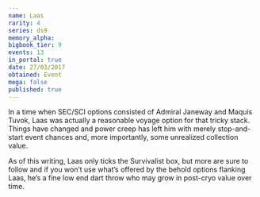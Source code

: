 ```yaml
---
name: Laas
rarity: 4
series: ds9
memory_alpha:
bigbook_tier: 9
events: 13
in_portal: true
date: 27/03/2017
obtained: Event
mega: false
published: true
---
```


In a time when SEC/SCI options consisted of Admiral Janeway and Maquis Tuvok, Laas was actually a reasonable voyage option for that tricky stack. Things have changed and power creep has left him with merely stop-and-start event chances and, more importantly, some unrealized collection value.

As of this writing, Laas only ticks the Survivalist box, but more are sure to follow and if you won’t use what’s offered by the behold options flanking Laas, he’s a fine low end dart throw who may grow in post-cryo value over time.
